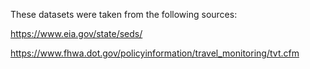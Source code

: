 These datasets were taken from the following sources:

https://www.eia.gov/state/seds/

https://www.fhwa.dot.gov/policyinformation/travel_monitoring/tvt.cfm
